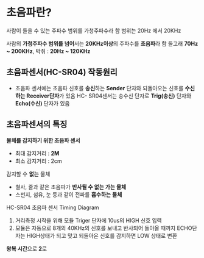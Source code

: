 # 초음파란?
사람이 들을 수 있는 주파수 범위를 가청주파수라 함
범위는 20Hz 에서 20KHz

사람의 **가청주파수 범위를 넘어**서는 **20KHz이상**의 주파수를 **초음파**라 함
돌고래 **70Hz ~ 200KHz**, 박쥐 : **20Hz ~ 120KHz**

## 초음파센서(HC-SR04) 작동원리
- 초음파 센서에는 초음파 신호를 **송신**하는 **Sender** 단자와 되돌아오는 신호를 **수신하는 Receiver단자**가 있음
HC- SR04센서는 송수신 단자로 **Trig(송신)** 단자와 **Echo(수신)** 단자가 있음

## 초음파센서의 특징
**물체를 감지하기 위한 초음파 센서**
- 최대 감지거리 : **2M**
- 최소 감지거리 : 2cm

감지할 수 **없는** 물체
- 철사, 줄과 같은 초음파가 **반사될 수 없는 가는 물체**
- 스펀지, 섬유, 눈 등과 같이 전파를 **흡수하는 물체**

HC-SR04 초음파 센서 Timing Diagram
1. 거리측정 시작을 위해 모듈 Triger 단자에 10us의 HIGH 신호 입력
2. 모듈은 자동으로 8개의 40KHz의 신호를 보내고 반사되어 돌아올 때까지 ECHO단자는 HIGH상태가 되고 맞고 되돌아온 신호를 감지하면 LOW 상태로 변환

**왕복 시간**으로 **2**로 